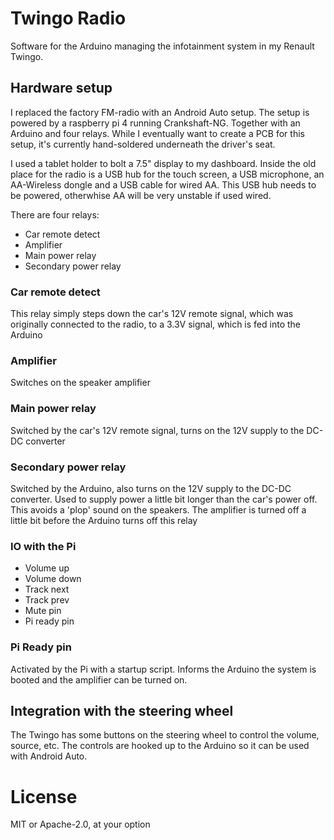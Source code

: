# Twingo Radio

Software for the Arduino managing the infotainment system in my Renault Twingo.

## Hardware setup
I replaced the factory FM-radio with an Android Auto setup.
The setup is powered by a raspberry pi 4 running Crankshaft-NG.
Together with an Arduino and four relays. While I eventually want to create
a PCB for this setup, it's currently hand-soldered underneath the driver's seat.

I used a tablet holder to bolt a 7.5" display to my dashboard.
Inside the old place for the radio is a USB hub for the touch screen, 
a USB microphone, an AA-Wireless dongle and a USB cable for wired AA.
This USB hub needs to be powered, otherwhise AA will be very unstable if used wired.

There are four relays:
- Car remote detect
- Amplifier
- Main power relay
- Secondary power relay

### Car remote detect
This relay simply steps down the car's 12V remote signal, which was originally connected to the radio,
to a 3.3V signal, which is fed into the Arduino

### Amplifier
Switches on the speaker amplifier

### Main power relay
Switched by the car's 12V remote signal, turns on the 12V supply to the DC-DC converter

### Secondary power relay
Switched by the Arduino, also turns on the 12V supply to the DC-DC converter.
Used to supply power a little bit longer than the car's power off. This avoids
a 'plop' sound on the speakers. The amplifier is turned off a little bit before the Arduino
turns off this relay

### IO with the Pi
- Volume up
- Volume down
- Track next
- Track prev
- Mute pin
- Pi ready pin

### Pi Ready pin
Activated by the Pi with a startup script. Informs the Arduino the system is booted and the
amplifier can be turned on.

## Integration with the steering wheel
The Twingo has some buttons on the steering wheel to control the volume, source, etc.
The controls are hooked up to the Arduino so it can be used with Android Auto.

# License

MIT or Apache-2.0, at your option